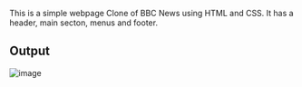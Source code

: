 This is a simple webpage Clone of BBC News using HTML and CSS. It has a header, main secton, menus and footer.


## Output

![image](https://user-images.githubusercontent.com/72090409/198825787-810fa670-079c-4e9b-b16c-ed4904fa202b.png)

